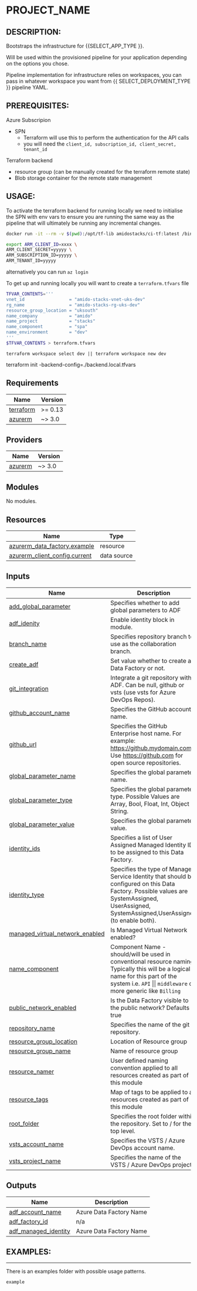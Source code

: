 <!-- BEGIN_TF_DOCS -->
# PROJECT_NAME

DESCRIPTION:
---
Bootstraps the infrastructure for {{SELECT_APP_TYPE }}. 

Will be used within the provisioned pipeline for your application depending on the options you chose.

Pipeline implementation for infrastructure relies on workspaces, you can pass in whatever workspace you want from {{ SELECT_DEPLOYMENT_TYPE }} pipeline YAML.

PREREQUISITES:
---
Azure Subscripion
  - SPN 
    - Terraform will use this to perform the authentication for the API calls
    - you will need the `client_id, subscription_id, client_secret, tenant_id`

Terraform backend
  - resource group (can be manually created for the terraform remote state)
  - Blob storage container for the remote state management


USAGE:
---

To activate the terraform backend for running locally we need to initialise the SPN with env vars to ensure you are running the same way as the pipeline that will ultimately be running any incremental changes.

```bash
docker run -it --rm -v $(pwd):/opt/tf-lib amidostacks/ci-tf:latest /bin/bash
```

```bash 
export ARM_CLIENT_ID=xxxx \
ARM_CLIENT_SECRET=yyyyy \
ARM_SUBSCRIPTION_ID=yyyyy \
ARM_TENANT_ID=yyyyy
```

alternatively you can run `az login` 

To get up and running locally you will want to create  a `terraform.tfvars` file 
```bash
TFVAR_CONTENTS='''
vnet_id                 = "amido-stacks-vnet-uks-dev"
rg_name                 = "amido-stacks-rg-uks-dev"
resource_group_location = "uksouth"
name_company            = "amido"
name_project            = "stacks"
name_component          = "spa"
name_environment        = "dev" 
'''
$TFVAR_CONTENTS > terraform.tfvars
```

```
terraform workspace select dev || terraform workspace new dev
```

terraform init -backend-config=./backend.local.tfvars
## Requirements

| Name | Version |
|------|---------|
| <a name="requirement_terraform"></a> [terraform](#requirement\_terraform) | >= 0.13 |
| <a name="requirement_azurerm"></a> [azurerm](#requirement\_azurerm) | ~> 3.0 |

## Providers

| Name | Version |
|------|---------|
| <a name="provider_azurerm"></a> [azurerm](#provider\_azurerm) | ~> 3.0 |

## Modules

No modules.

## Resources

| Name | Type |
|------|------|
| [azurerm_data_factory.example](https://registry.terraform.io/providers/hashicorp/azurerm/latest/docs/resources/data_factory) | resource |
| [azurerm_client_config.current](https://registry.terraform.io/providers/hashicorp/azurerm/latest/docs/data-sources/client_config) | data source |

## Inputs

| Name | Description | Type | Default | Required |
|------|-------------|------|---------|:--------:|
| <a name="input_add_global_parameter"></a> [add\_global\_parameter](#input\_add\_global\_parameter) | Specifies whether to add global parameters to ADF | `bool` | `true` | no |
| <a name="input_adf_idenity"></a> [adf\_idenity](#input\_adf\_idenity) | Enable identity block in module. | `bool` | `true` | no |
| <a name="input_branch_name"></a> [branch\_name](#input\_branch\_name) | Specifies repository branch to use as the collaboration branch. | `string` | `"main"` | no |
| <a name="input_create_adf"></a> [create\_adf](#input\_create\_adf) | Set value whether to create a Data Factory or not. | `bool` | `true` | no |
| <a name="input_git_integration"></a> [git\_integration](#input\_git\_integration) | Integrate a git repository with ADF. Can be null, github or vsts (use vsts for Azure DevOps Repos). | `string` | `"null"` | no |
| <a name="input_github_account_name"></a> [github\_account\_name](#input\_github\_account\_name) | Specifies the GitHub account name. | `string` | `"amido"` | no |
| <a name="input_github_url"></a> [github\_url](#input\_github\_url) | Specifies the GitHub Enterprise host name. For example: https://github.mydomain.com. Use https://github.com for open source repositories. | `string` | `"https://github.com"` | no |
| <a name="input_global_parameter_name"></a> [global\_parameter\_name](#input\_global\_parameter\_name) | Specifies the global parameter name. | `string` | `""` | no |
| <a name="input_global_parameter_type"></a> [global\_parameter\_type](#input\_global\_parameter\_type) | Specifies the global parameter type. Possible Values are Array, Bool, Float, Int, Object or String. | `string` | `""` | no |
| <a name="input_global_parameter_value"></a> [global\_parameter\_value](#input\_global\_parameter\_value) | Specifies the global parameter value. | `string` | `""` | no |
| <a name="input_identity_ids"></a> [identity\_ids](#input\_identity\_ids) | Specifies a list of User Assigned Managed Identity IDs to be assigned to this Data Factory. | `list(string)` | `[]` | no |
| <a name="input_identity_type"></a> [identity\_type](#input\_identity\_type) | Specifies the type of Managed Service Identity that should be configured on this Data Factory. Possible values are SystemAssigned, UserAssigned, SystemAssigned,UserAssigned (to enable both). | `string` | `"SystemAssigned"` | no |
| <a name="input_managed_virtual_network_enabled"></a> [managed\_virtual\_network\_enabled](#input\_managed\_virtual\_network\_enabled) | Is Managed Virtual Network enabled? | `bool` | `false` | no |
| <a name="input_name_component"></a> [name\_component](#input\_name\_component) | Component Name - should/will be used in conventional resource naming. Typically this will be a logical name for this part of the system i.e. `API` \|\| `middleware` or more generic like `Billing` | `string` | `"adf"` | no |
| <a name="input_public_network_enabled"></a> [public\_network\_enabled](#input\_public\_network\_enabled) | Is the Data Factory visible to the public network? Defaults to true | `bool` | `true` | no |
| <a name="input_repository_name"></a> [repository\_name](#input\_repository\_name) | Specifies the name of the git repository. | `string` | `"stacks-data-infrastructure"` | no |
| <a name="input_resource_group_location"></a> [resource\_group\_location](#input\_resource\_group\_location) | Location of Resource group | `string` | `"uksouth"` | no |
| <a name="input_resource_group_name"></a> [resource\_group\_name](#input\_resource\_group\_name) | Name of resource group | `string` | n/a | yes |
| <a name="input_resource_namer"></a> [resource\_namer](#input\_resource\_namer) | User defined naming convention applied to all resources created as part of this module | `string` | n/a | yes |
| <a name="input_resource_tags"></a> [resource\_tags](#input\_resource\_tags) | Map of tags to be applied to all resources created as part of this module | `map(string)` | `{}` | no |
| <a name="input_root_folder"></a> [root\_folder](#input\_root\_folder) | Specifies the root folder within the repository. Set to / for the top level. | `string` | `"/adf_managed"` | no |
| <a name="input_vsts_account_name"></a> [vsts\_account\_name](#input\_vsts\_account\_name) | Specifies the VSTS / Azure DevOps account name. | `string` | `"amido"` | no |
| <a name="input_vsts_project_name"></a> [vsts\_project\_name](#input\_vsts\_project\_name) | Specifies the name of the VSTS / Azure DevOps project. | `string` | `"amido-stacks"` | no |

## Outputs

| Name | Description |
|------|-------------|
| <a name="output_adf_account_name"></a> [adf\_account\_name](#output\_adf\_account\_name) | Azure Data Factory Name |
| <a name="output_adf_factory_id"></a> [adf\_factory\_id](#output\_adf\_factory\_id) | n/a |
| <a name="output_adf_managed_identity"></a> [adf\_managed\_identity](#output\_adf\_managed\_identity) | Azure Data Factory Name |

## EXAMPLES:
---
There is an examples folder with possible usage patterns.

`example` 

<!-- END_TF_DOCS -->
